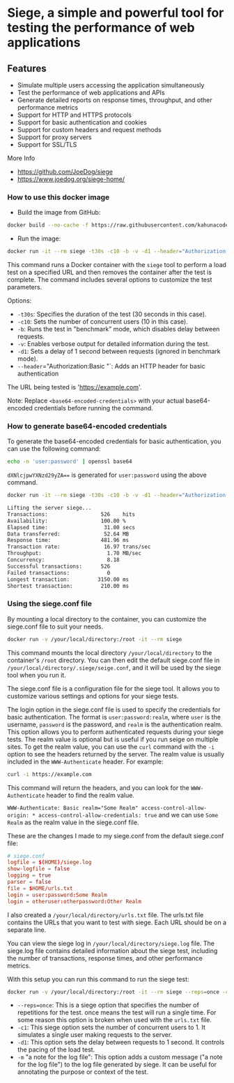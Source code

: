 # Siege, a simple and powerful tool for testing the performance of web applications

## Features

- Simulate multiple users accessing the application simultaneously
- Test the performance of web applications and APIs
- Generate detailed reports on response times, throughput, and other performance metrics
- Support for HTTP and HTTPS protocols
- Support for basic authentication and cookies
- Support for custom headers and request methods
- Support for proxy servers
- Support for SSL/TLS

More Info

- <https://github.com/JoeDog/siege>
- <https://www.joedog.org/siege-home/>

### How to use this docker image

- Build the image from GitHub:

```bash
docker build --no-cache -f https://raw.githubusercontent.com/kahunacoder/siege/refs/heads/master/Dockerfile -t siege .
```

- Run the image:

```bash
docker run -it --rm siege -t30s -c10 -b -v -d1 --header="Authorization:Basic <base64-encoded-credentials>" 'https://example.com'
```

This command runs a Docker container with the `siege` tool to perform a load test on a specified URL and then removes the container after the test is complete. The command includes several options to customize the test parameters.

Options:

- `-t30s`: Specifies the duration of the test (30 seconds in this case).
- `-c10`: Sets the number of concurrent users (10 in this case).
- `-b`: Runs the test in "benchmark" mode, which disables delay between requests.
- `-v`: Enables verbose output for detailed information during the test.
- `-d1`: Sets a delay of 1 second between requests (ignored in benchmark mode).
- `--header`="Authorization:Basic <base64-encoded-credentials>"`: Adds an HTTP header for basic authentication

The URL being tested is 'https://example.com'.

Note: Replace `<base64-encoded-credentials>` with your actual base64-encoded credentials before running the command.

### How to generate base64-encoded credentials

To generate the base64-encoded credentials for basic authentication, you can use the following command:

```bash
echo -n 'user:password' | openssl base64
```

`dXNlcjpwYXNzd29yZA==` is generated for `user:password` using the above command.

```bash
docker run -it --rm siege -t30s -c10 -b -v -d1 --header="Authorization:Basic dXNlcjpwYXNzd29yZA==" 'https://example.com'
```

```bash
Lifting the server siege...
Transactions:                 526    hits
Availability:                 100.00 %
Elapsed time:                  31.00 secs
Data transferred:              52.64 MB
Response time:                481.96 ms
Transaction rate:              16.97 trans/sec
Throughput:                     1.70 MB/sec
Concurrency:                    8.18
Successful transactions:      526
Failed transactions:            0
Longest transaction:         3150.00 ms
Shortest transaction:         210.00 ms
```

### Using the siege.conf file

By mounting a local directory to the container, you can customize the siege.conf file to suit your needs.

```bash
docker run -v /your/local/directory:/root -it --rm siege
```

This command mounts the local directory `/your/local/directory` to the container's `/root` directory. You can then edit the default siege.conf file in `/your/local/directory/.siege/seige.conf`, and it will be used by the siege tool when you run it.

The siege.conf file is a configuration file for the siege tool. It allows you to customize various settings and options for your siege tests.

The login option in the siege.conf file is used to specify the credentials for basic authentication. The format is `user:password:realm`, where `user` is the username, `password` is the password, and `realm` is the authentication realm. This option allows you to perform authenticated requests during your siege tests. The realm value is optional but is useful if you run seige on multiple sites. To get the realm value, you can use the `curl` command with the `-i` option to see the headers returned by the server. The realm value is usually included in the `WWW-Authenticate` header. For example:

```bash
curl -i https://example.com
```

This command will return the headers, and you can look for the `WWW-Authenticate` header to find the realm value.

`WWW-Authenticate: Basic realm="Some Realm" access-control-allow-origin: * access-control-allow-credentials: true` and we can use `Some Realm` as the realm value in the siege.conf file.

These are the changes I made to my siege.conf from the default siege.conf file:

```conf
# siege.conf
logfile = $(HOME)/siege.log
show-logfile = false
logging = true
parser = false
file = $HOME/urls.txt
login = user:password:Some Realm
login = otheruser:otherpassword:Other Realm
```

I also created a `/your/local/directory/urls.txt` file. The urls.txt file contains the URLs that you want to test with siege. Each URL should be on a separate line.

You can view the siege log in `/your/local/directory/siege.log` file. The siege.log file contains detailed information about the siege test, including the number of transactions, response times, and other performance metrics.

With this setup you can run this command to run the siege test:

```bash
docker run -v /your/local/directory:/root -it --rm siege --reps=once -c1 -d1 -m "a note for the log file"
```

- `--reps=once`: This is a siege option that specifies the number of repetitions for the test. once means the test will run a single time. For some reason this option is broken when used with the `urls.txt` file.
- `-c1`: This siege option sets the number of concurrent users to 1. It simulates a single user making requests to the server.
- `-d1`: This option sets the delay between requests to 1 second. It controls the pacing of the load test.
- `-m` "a note for the log file": This option adds a custom message ("a note for the log file") to the log file generated by siege. It can be useful for annotating the purpose or context of the test.

